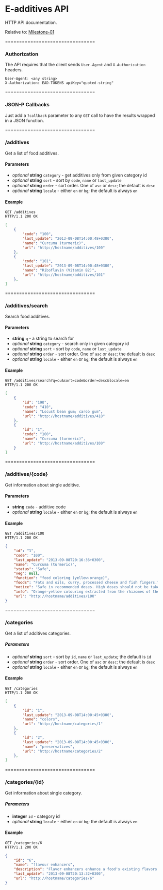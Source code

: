 E-additives API
==================

HTTP API documentation.

Relative to: [Milestone-01](https://github.com/vexelon-dot-net/e-additives.server/issues/milestones)

================================
### Authorization

The API requires that the client sends `User-Agent` and `X-Authorization` headers.

    User-Agent: <any string>
    X-Authorization: EAD-TOKENS apiKey="quoted-string"

================================
### JSON-P Callbacks

Just add a `?callback` parameter to any `GET` call to have the results wrapped in a JSON function. 

================================
### /additives
Get a list of food additives.

#### Parameters 

  * *optional* **string** `category` - get additives only from given category id
  * *optional* **string** `sort` - sort by `code`, `name` or `last_update`
  * *optional* **string** `order` - sort order. One of `asc` or `desc`; the default is `desc`
  * *optional* **string** `locale` - either `en` or `bg`; the default is always `en`

#### Example

    GET /additives
    HTTP/1.1 200 OK
    
```json
[
    {
        "code": "100",
        "last_update": "2013-09-08T14:00:48+0300",
        "name": "Curcuma (turmeric)",
        "url": "http://hostname/additives/100"
    },
    {
        "code": "101",
        "last_update": "2013-09-08T14:00:48+0300",
        "name": "Riboflavin (Vitamin B2)",
        "url": "http://hostname/additives/101"
    },
]
```

================================
### /additives/search
Search food additives. 
    
#### Parameters

  * **string** `q` - a string to search for
  * *optional* **string** `category` - search only in given category id
  * *optional* **string** `sort` - sort by `code`, `name` or `last_update`
  * *optional* **string** `order` - sort order. One of `asc` or `desc`; the default is `desc`
  * *optional* **string** `locale` - either `en` or `bg`; the default is always `en`

#### Example

    GET /additives/search?q=cu&sort=code&order=desc&locale=en
    HTTP/1.1 200 OK
    
```json
[
    {
        "id": "190",
        "code": "410",
        "name": "Locust bean gum; carob gum",
        "url": "http://hostname/additives/410"
    },
    {
        "id": "1",
        "code": "100",
        "name": "Curcuma (turmeric)",
        "url": "http://hostname/additives/100"
    }
]
```

================================
### /additives/{code}
Get information about single additive.

#### Parameters

  * **string** `code` - additive code
  * *optional* **string** `locale` - either `en` or `bg`; the default is always `en`

#### Example

    GET /additives/100
    HTTP/1.1 200 OK

```json
{
    "id": "1",
    "code": "100",
    "last_update": "2013-09-08T20:16:36+0300",
    "name": "Curcuma (turmeric)",
    "status": "Safe",
    "veg": null,
    "function": "food coloring (yellow-orange)",
    "foods": "Fats and oils, curry, processed cheese and fish fingers.",
    "notice": "Safe in recommended doses. High doses should not be taken by people with gallstones, obstructive jaundice, acute bilious colic or toxic liver disorders.",
    "info": "Orange-yellow colouring extracted from the rhizomes of the turmeric plant.",
    "url": "http://hostname/additives/100"
}
```

================================
### /categories
Get a list of additives categories.

##### Parameters

  * *optional* **string** `sort` - sort by `id`, `name` or `last_update`; the default is `id`
  * *optional* **string** `order` - sort order. One of `asc` or `desc`; the default is `desc`
  * *optional* **string**  `locale` - either `en` or `bg`; the default is always `en`

#### Example

    GET /categories
    HTTP/1.1 200 OK

```json
[
    {
        "id": "1",
        "last_update": "2013-09-08T14:00:45+0300",
        "name": "colors",
        "url": "http://hostname/categories/1"
    },
    {
        "id": "2",
        "last_update": "2013-09-08T14:00:45+0300",
        "name": "preservatives",
        "url": "http://hostname/categories/2"
    },
]
```

================================
### /categories/{id}
Get information about single category.

##### Parameters


  * **integer** `id` - category id
  * *optional* **string** `locale` - either `en` or `bg`; the default is always `en`

#### Example

    GET /categories/6
    HTTP/1.1 200 OK

```json
{
    "id": "6",
    "name": "flavour enhancers",
    "description": "Flavor enhancers enhance a food's existing flavors. They may be extracted from natural sources (through distillation, solvent extraction, maceration, among other methods) or created artificially.",
    "last_update": "2013-09-08T20:13:32+0300",
    "url": "http://hostname/categories/6"
}
```
